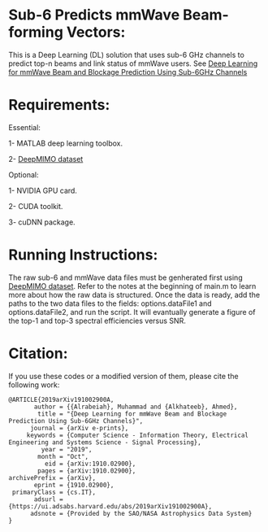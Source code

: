 # Sub-6 Predicts mmWave Beam-forming Vectors:
This is a Deep Learning (DL) solution that uses sub-6 GHz channels to predict top-n beams and link status of mmWave users. See [Deep Learning for mmWave Beam and Blockage Prediction Using Sub-6GHz Channels](https://arxiv.org/abs/1910.02900)

# Requirements:

Essential:

1- MATLAB deep learning toolbox.

2- [DeepMIMO dataset](http://www.deepmimo.net/?i=1)

Optional:

1- NVIDIA GPU card.

2- CUDA toolkit.

3- cuDNN package.

# Running Instructions:

The raw sub-6 and mmWave data files must be genherated first using [DeepMIMO dataset](http://www.deepmimo.net/?i=1). Refer to the notes at the beginning of main.m to learn more about how the raw data is structured. Once the data is ready, add the paths to the two data files to the fields: options.dataFile1 and options.dataFile2, and run the script. It will evantually generate a figure of the top-1 and top-3 spectral efficiencies versus SNR.

# Citation:

If you use these codes or a modified version of them, please cite the following work:
```
@ARTICLE{2019arXiv191002900A,
       author = {{Alrabeiah}, Muhammad and {Alkhateeb}, Ahmed},
        title = "{Deep Learning for mmWave Beam and Blockage Prediction Using Sub-6GHz Channels}",
      journal = {arXiv e-prints},
     keywords = {Computer Science - Information Theory, Electrical Engineering and Systems Science - Signal Processing},
         year = "2019",
        month = "Oct",
          eid = {arXiv:1910.02900},
        pages = {arXiv:1910.02900},
archivePrefix = {arXiv},
       eprint = {1910.02900},
 primaryClass = {cs.IT},
       adsurl = {https://ui.adsabs.harvard.edu/abs/2019arXiv191002900A},
      adsnote = {Provided by the SAO/NASA Astrophysics Data System}
}
```

